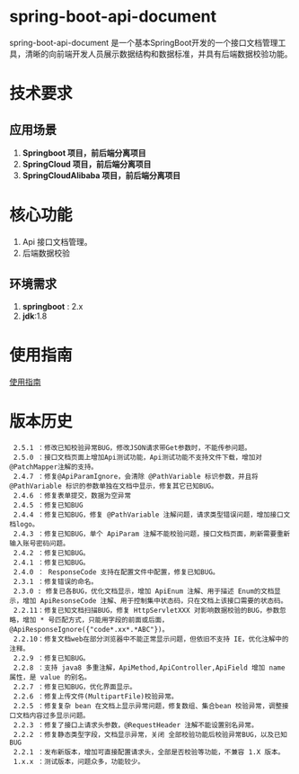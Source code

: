 # spring-boot-api-document
spring-boot-api-document 是一个基本SpringBoot开发的一个接口文档管理工具，清晰的向前端开发人员展示数据结构和数据标准，并具有后端数据校验功能。

# 技术要求
## 应用场景
1. **Springboot 项目，前后端分离项目**
2. **SpringCloud 项目，前后端分离项目**
3. **SpringCloudAlibaba 项目，前后端分离项目**

# 核心功能
 1. Api 接口文档管理。
 2. 后端数据校验

## 环境需求
 1. **springboot** : 2.x
 2. **jdk**:1.8

# 使用指南
[使用指南](https://github.com/ddm4j/spring-boot-api-document/wiki/spring-boot-api-document-使用指南)

# 版本历史
```
 2.5.1 ：修改已知校验异常BUG，修改JSON请求带Get参数时，不能传参问题。
 2.5.0 ：接口文档页面上增加Api测试功能，Api测试功能不支持文件下载，增加对 @PatchMapper注解的支持。
 2.4.7 ：修复@ApiParamIgnore，会清除 @PathVariable 标识参数，并且将 @PathVariable 标识的参数单独在文档中显示，修复其它已知BUG。
 2.4.6 ：修复表单提交，数据为空异常
 2.4.5 ：修复已知BUG
 2.4.4 ：修复已知BUG，修复 @PathVariable 注解问题，请求类型错误问题，增加接口文档logo。
 2.4.3 ：修复已知BUG，单个 ApiParam 注解不能校验问题，接口文档页面，刷新需要重新输入账号密码问题。
 2.4.2 ：修复已知BUG。
 2.4.1 ：修复已知BUG。
 2.4.0 ： ResponseCode 支持在配置文件中配置，修复已知BUG。
 2.3.1 ：修复错误的命名。
 2.3.0 : 修复已各BUG，优化文档显示，增加 ApiEnum 注解、用于描述 Enum的文档显示，增加 ApiResonseCode 注解、用于控制集中状态码，只在文档上该接口需要的状态码。 
 2.2.11：修复已知文档扫描BUG，修复 HttpServletXXX 对影响数据校验的BUG，参数忽略，增加 * 号匹配方式，只能用字段的前面或后面， @ApiResponseIgnore({"code*.xx*.*ABC"})。
 2.2.10：修复文档web在部分浏览器中不能正常显示问题，但依旧不支持 IE，优化注解中的注释。
 2.2.9 ：修复已知BUG。
 2.2.8 ：支持 java8 多重注解，ApiMethod,ApiController,ApiField 增加 name 属性，是 value 的别名。
 2.2.7 ：修复已知BUG，优化界面显示。
 2.2.6 ：修复上传文件(MultipartFile)校验异常。
 2.2.5 ：修复复杂 bean 在文档上显示异常问题，修复数组、集合bean 校验异常，调整接口文档内容过多显示问题。
 2.2.3 ：修复了接口上请求头参数，@RequestHeader 注解不能设置别名异常。
 2.2.2 ：修复静态类型字段，文档显示异常，关闭 全部校验功能后校验异常BUG，以及已知BUG
 2.2.1 ：发布新版本，增加可直接配置请求头，全部是否校验等功能，不兼容 1.X 版本。
 1.x.x ：测试版本，问题众多，功能较少。
```
